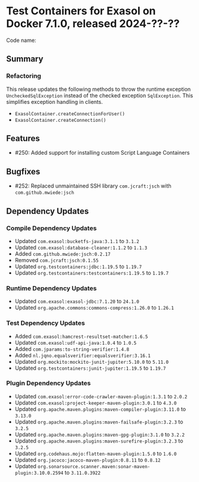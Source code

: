 # Test Containers for Exasol on Docker 7.1.0, released 2024-??-??

Code name:

## Summary

### Refactoring

This release updates the following methods to throw the runtime exception `UncheckedSqlException` instead of the checked exception `SqlException`. This simplifies exception handling in clients.

* `ExasolContainer.createConnectionForUser()`
* `ExasolContainer.createConnection()`


## Features

* #250: Added support for installing custom Script Language Containers

## Bugfixes

* #252: Replaced unmaintained SSH library `com.jcraft:jsch` with `com.github.mwiede:jsch`

## Dependency Updates

### Compile Dependency Updates

* Updated `com.exasol:bucketfs-java:3.1.1` to `3.1.2`
* Updated `com.exasol:database-cleaner:1.1.2` to `1.1.3`
* Added `com.github.mwiede:jsch:0.2.17`
* Removed `com.jcraft:jsch:0.1.55`
* Updated `org.testcontainers:jdbc:1.19.5` to `1.19.7`
* Updated `org.testcontainers:testcontainers:1.19.5` to `1.19.7`

### Runtime Dependency Updates

* Updated `com.exasol:exasol-jdbc:7.1.20` to `24.1.0`
* Updated `org.apache.commons:commons-compress:1.26.0` to `1.26.1`

### Test Dependency Updates

* Added `com.exasol:hamcrest-resultset-matcher:1.6.5`
* Updated `com.exasol:udf-api-java:1.0.4` to `1.0.5`
* Added `com.jparams:to-string-verifier:1.4.8`
* Added `nl.jqno.equalsverifier:equalsverifier:3.16.1`
* Updated `org.mockito:mockito-junit-jupiter:5.10.0` to `5.11.0`
* Updated `org.testcontainers:junit-jupiter:1.19.5` to `1.19.7`

### Plugin Dependency Updates

* Updated `com.exasol:error-code-crawler-maven-plugin:1.3.1` to `2.0.2`
* Updated `com.exasol:project-keeper-maven-plugin:3.0.1` to `4.3.0`
* Updated `org.apache.maven.plugins:maven-compiler-plugin:3.11.0` to `3.13.0`
* Updated `org.apache.maven.plugins:maven-failsafe-plugin:3.2.3` to `3.2.5`
* Updated `org.apache.maven.plugins:maven-gpg-plugin:3.1.0` to `3.2.2`
* Updated `org.apache.maven.plugins:maven-surefire-plugin:3.2.3` to `3.2.5`
* Updated `org.codehaus.mojo:flatten-maven-plugin:1.5.0` to `1.6.0`
* Updated `org.jacoco:jacoco-maven-plugin:0.8.11` to `0.8.12`
* Updated `org.sonarsource.scanner.maven:sonar-maven-plugin:3.10.0.2594` to `3.11.0.3922`
